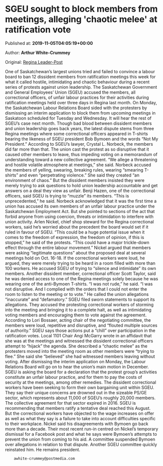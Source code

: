
# SGEU sought to block members from meetings, alleging 'chaotic melee' at ratification vote

Published at: **2019-11-05T04:05:19+00:00**

Author: **Arthur White-Crummey**

Original: [Regina Leader-Post](https://leaderpost.com/news/saskatchewan/sgeu-sought-to-block-members-from-meetings-alleging-chaotic-melee-at-ratification-vote)

One of Saskatchewan’s largest unions tried and failed to convince a labour board to ban 12 dissident members from ratification meetings this week for what it called hostile, intimidating and chaotic behaviour during a recent series of protests against union leadership.
The Saskatchewan Government and General Employees’ Union (SGEU) accused the members, all correctional officers, of unfair labour practices for their activities during ratification meetings held over three days in Regina last month.
On Monday, the Saskatchewan Labour Relations Board sided with the protesters by dismissing an interim application to block them from upcoming meetings in Saskatoon scheduled for Tuesday and Wednesday. It will hear the rest of SGEU’s case next month.
Though bad blood between dissident members and union leadership goes back years, the latest dispute stems from three Regina meetings where some correctional officers appeared in T-shirts bearing the likeness of SGEU president Bob Bymoen and the words “Not My President.”
According to SGEU’s lawyer, Crystal L. Norbeck, the members did far more than that. The union cast the protest as so disruptive that it caused other members to leave, thus impeding voting on a memorandum of understanding toward a new collective agreement.
“We allege a threatening and hostile volatile atmosphere at meetings,” she said.
Norbeck accused the members of yelling, swearing, breaking rules, wearing “smearing T-shirts” and even “perpetrating violence.” She said they created “an environment of chaos.”
But the dissident members insisted they were merely trying to ask questions to hold union leadership accountable and get answers on a deal they view as unfair.
Benji Hazen, one of the correctional officers, said SGEU is trying to “muzzle” its members.
“This is unprecedented,” he said.
Norbeck acknowledged that it was the first time a union has accused its own members of an unfair labour practice under the Saskatchewan Employment Act. But she pointed to sections of the act that forbid anyone from using coercion, threats or intimidation to interfere with union activity.
Arlen Nickel, chief shop steward for the Regina correctional workers, said he’s worried about the precedent the board would set if it ruled in favour of SGEU.
“This could be a huge potential issue when it comes to the freedom of expression, the freedom of opinion, if this is stopped,” he said of the protests. “This could have a major trickle-down effect through the entire labour movement.”
Nickel argued that members were asking “legitimate questions” about the proposed deal at several meetings hold on Oct. 16-18. If the correctional workers were loud, he argued, they were merely trying to be heard in a room filled with more than 100 workers.
He accused SGEU of trying to “silence and intimidate” its own members.
Another dissident member, correctional officer Scott Taylor, said he was denied access to one of the Regina meetings solely because he was wearing one of the anti-Bymoen T-shirts.
“I was not rude,” he said. “I was not disruptive. And I complied with the orders that I could not enter the room to listen to the meeting or to vote.”
He called the union allegations “inaccurate” and “defamatory.”
SGEU filed sworn statements to support its allegations.
They accused the protesting correctional workers of storming into the meeting and bringing it to a complete halt, as well as intimidating voting members and encouraging them to vote against the agreement.
According to Lori Bossaer, acting chair of the negotiating committee, the members were loud, repetitive and disruptive, and “flouted multiple sources of authority.”
SGEU says those actions put a “chill” over participation in the ratification votes.
Local 1101 Chair Angi McGarry wrote in an affidavit that she was at the meetings and witnessed the dissident correctional officers attempt to “hijack” the agenda. She described a “chaotic melee” as the protesters moved into the meeting room as other members were “trying to flee.”
She said she “believed” she had witnessed members leaving without voting.
After dismissing the interim application on Monday, the Labour Relations Board will go on to hear the union’s main motion in December. SGEU is asking the board for a declaration that the protest group’s activities constitute an unfair labour practice, and for them to pay the costs of security at the meetings, among other remedies.
The dissident correctional workers have been seeking to form their own bargaining unit within SGEU. They say their unique concerns are drowned out in the sizeable PS/GE sector, which represents about 11,000 of SGEU’s roughly 20,000 members.
The collective agreement for that sector expired in 2016. SGEU is recommending that members ratify a tentative deal reached this August. But the correctional workers have objected to the wage increases on offer as well as what they say is a failure to take into account difficulties specific to their workplace.
Nickel said his disagreements with Bymoen go back more than a decade. Their most recent run-in centred on Nickel’s temporary dismissal for a Facebook post and what he says were Bymoen’s attempts to prevent the union from coming to his aid.
A committee suspended Bymoen over allegations in relation to that dispute. Another SGEU committee quickly reinstated him.
He remains president.

        awhite-crummey@postmedia.com
      
